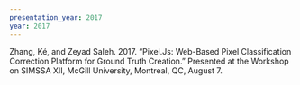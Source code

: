 ```yaml
---
presentation_year: 2017
year: 2017
---
```


Zhang, Ké, and Zeyad Saleh. 2017. “Pixel.Js: Web-Based Pixel Classification Correction Platform for Ground Truth Creation.” Presented at the Workshop on SIMSSA XII, McGill University, Montreal, QC, August 7.